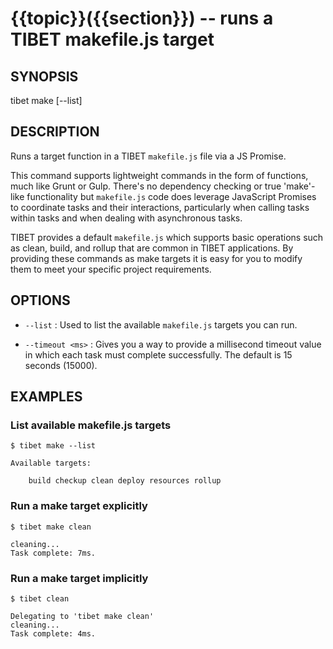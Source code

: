 {{topic}}({{section}}) -- runs a TIBET makefile.js target
=============================================

## SYNOPSIS

tibet make <target> [--list]

## DESCRIPTION

Runs a target function in a TIBET `makefile.js` file via a JS Promise.

This command supports lightweight commands in the form of functions, much
like Grunt or Gulp. There's no dependency checking or true 'make'-like
functionality but `makefile.js` code does leverage JavaScript Promises to
coordinate tasks and their interactions, particularly when calling tasks
within tasks and when dealing with asynchronous tasks.

TIBET provides a default `makefile.js` which supports basic operations such as
clean, build, and rollup that are common in TIBET applications. By providing
these commands as make targets it is easy for you to modify them to meet your
specific project requirements.

## OPTIONS

  * `--list` :
    Used to list the available `makefile.js` targets you can run.

  * `--timeout <ms>` :
    Gives you a way to provide a millisecond timeout value in which each task
must complete successfully. The default is 15 seconds (15000).


## EXAMPLES

### List available makefile.js targets

    $ tibet make --list

    Available targets:

        build checkup clean deploy resources rollup

### Run a make target explicitly

    $ tibet make clean

    cleaning...
    Task complete: 7ms.

### Run a make target implicitly

    $ tibet clean

    Delegating to 'tibet make clean'
    cleaning...
    Task complete: 4ms.

